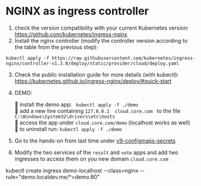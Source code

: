 # NGINX as ingress controller

1. check the version compatibility with your current Kubernetes version: https://github.com/kubernetes/ingress-nginx
2. Install the nginx controller (modify the controller version according to the table from the previous step):
```shell
kubectl apply -f https://raw.githubusercontent.com/kubernetes/ingress-nginx/controller-v1.3.0/deploy/static/provider/cloud/deploy.yaml
```
3. Check the public installation guide for more details (with kubectl): https://kubernetes.github.io/ingress-nginx/deploy/#quick-start
4. DEMO:

   🌵  install the demo app: ``` kubectl apply -f ./demo``` <br />
   🌵  add a new line containing ```127.0.0.1  cloud.core.com ``` to the file ```C:\Windows\System32\drivers\etc\hosts``` <br />
   🌵  access the app under ```cloud.core.com/demo``` (localhost works as well)  <br />
   🌵  to uninstall run: ```kubectl apply -f ./demo ```
5. Go to the hands-on from last time under [v9-configmaps-secrets](../v9-configmaps-secrets/)
6. Modify the two services of the ```result``` and ```vote``` apps and add two ingresses to access them on you new domain ```cloud.core.com```


kubectl create ingress demo-localhost --class=nginx --rule="demo.localdev.me/*=demo:80"

